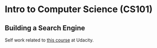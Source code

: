 Intro to Computer Science (CS101)
=================================
Building a Search Engine
------------------------
Self work related to [this course][1] at Udacity.

[1]: http://www.udacity.com/overview/Course/cs101/
